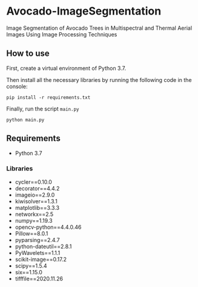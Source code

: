 # Avocado-ImageSegmentation
Image Segmentation of Avocado Trees in Multispectral and Thermal Aerial Images Using Image Processing Techniques

## How to use

First, create a virtual environment of Python 3.7.

Then install all the necessary libraries by running the following code in the console:

```
pip install -r requirements.txt
```

Finally, run the script ```main.py```

````
python main.py
````

## Requirements

- Python 3.7

### Libraries

- cycler==0.10.0
- decorator==4.4.2
- imageio==2.9.0
- kiwisolver==1.3.1
- matplotlib==3.3.3
- networkx==2.5
- numpy==1.19.3
- opencv-python==4.4.0.46
- Pillow==8.0.1
- pyparsing==2.4.7
- python-dateutil==2.8.1
- PyWavelets==1.1.1
- scikit-image==0.17.2
- scipy==1.5.4
- six==1.15.0
- tifffile==2020.11.26
